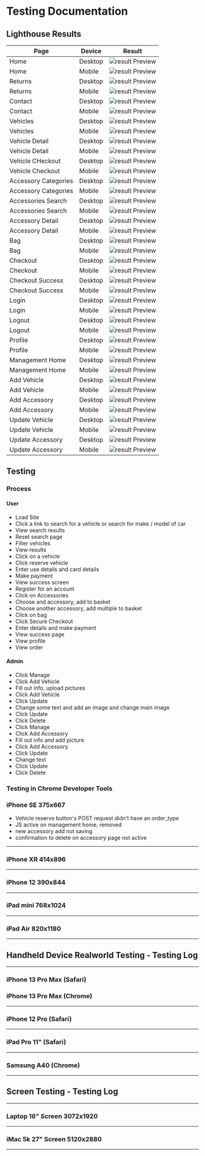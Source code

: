 # Testing Documentation

## Lighthouse Results

|Page|Device|Result|
|-----|-----|-----|
|Home|Desktop|![result Preview](static/images/readme/lighthouse-results/index-desktop.png)|
|Home|Mobile|![result Preview](static/images/readme/lighthouse-results/index-mobile.png)|
|Returns|Desktop|![result Preview](static/images/readme/lighthouse-results/returns-desktop.png)|
|Returns|Mobile|![result Preview](static/images/readme/lighthouse-results/returns-mobile.png)|
|Contact|Desktop|![result Preview](static/images/readme/lighthouse-results/contact-desktop.png)|
|Contact|Mobile|![result Preview](static/images/readme/lighthouse-results/contact-mobile.png)|
|Vehicles|Desktop|![result Preview](static/images/readme/lighthouse-results/vehicle-desktop.png)|
|Vehicles|Mobile|![result Preview](static/images/readme/lighthouse-results/vehicle-mobile.png)|
|Vehicle Detail|Desktop|![result Preview](static/images/readme/lighthouse-results/vehicle-detail-desktop.png)|
|Vehicle Detail|Mobile|![result Preview](static/images/readme/lighthouse-results/vehicle-detail-mobile.png)|
|Vehicle CHeckout|Desktop|![result Preview](static/images/readme/lighthouse-results/vehile_checkout-desktop.png)|
|Vehicle Checkout|Mobile|![result Preview](static/images/readme/lighthouse-results/vehile_checkout-mobile.png)|
|Accessory Categories|Desktop|![result Preview](static/images/readme/lighthouse-results/accessories-desktop.png)|
|Accessory Categories|Mobile|![result Preview](static/images/readme/lighthouse-results/accessories-mobile.png)|
|Accessories Search|Desktop|![result Preview](static/images/readme/lighthouse-results/accessories-search-desktop.png)|
|Accessories Search|Mobile|![result Preview](static/images/readme/lighthouse-results/accessories-search-mobile.png)|
|Accessory Detail|Desktop|![result Preview](static/images/readme/lighthouse-results/accessot-detail-desktop.png)|
|Accessory Detail|Mobile|![result Preview](static/images/readme/lighthouse-results/accessot-detail-mobile.png)|
|Bag|Desktop|![result Preview](static/images/readme/lighthouse-results/bag-desktop.png)|
|Bag|Mobile|![result Preview](static/images/readme/lighthouse-results/bag-mobile.png)|
|Checkout|Desktop|![result Preview](static/images/readme/lighthouse-results/checkout-desktop.png)|
|Checkout|Mobile|![result Preview](static/images/readme/lighthouse-results/checkout-desktop.png)|
|Checkout Success|Desktop|![result Preview](static/images/readme/lighthouse-results/checkout-success-desktop.png)|
|Checkout Success|Mobile|![result Preview](static/images/readme/lighthouse-results/checkout-success-mobile.png)|
|Login|Desktop|![result Preview](static/images/readme/lighthouse-results/login-desktop.png)|
|Login|Mobile|![result Preview](static/images/readme/lighthouse-results/login-mobile.png)|
|Logout|Desktop|![result Preview](static/images/readme/lighthouse-results/logout-desktop.png)|
|Logout|Mobile|![result Preview](static/images/readme/lighthouse-results/logout-mobile.png)|
|Profile|Desktop|![result Preview](static/images/readme/lighthouse-results/profile-desktop.png)|
|Profile|Mobile|![result Preview](static/images/readme/lighthouse-results/profile-mobile.png)|
|Management Home|Desktop|![result Preview](static/images/readme/lighthouse-results/management-home-desktop.png)|
|Management Home|Mobile|![result Preview](static/images/readme/lighthouse-results/management-home-mobile.png)|
|Add Vehicle|Desktop|![result Preview](static/images/readme/lighthouse-results/add-vehicle-desktop.png)|
|Add Vehicle|Mobile|![result Preview](static/images/readme/lighthouse-results/add-vehicle-mobile.png)|
|Add Accessory|Desktop|![result Preview](static/images/readme/lighthouse-results/add-accessory-desktop.png)|
|Add Accessory|Mobile|![result Preview](static/images/readme/lighthouse-results/add-accessory-desktop.png)|
|Update Vehicle|Desktop|![result Preview](static/images/readme/lighthouse-results/update-vehicle-desktop.png)|
|Update Vehicle|Mobile|![result Preview](static/images/readme/lighthouse-results/update-vehicle-mobile.png)|
|Update Accessory|Desktop|![result Preview](static/images/readme/lighthouse-results/update-accesory-desktop.png)|
|Update Accessory|Mobile|![result Preview](static/images/readme/lighthouse-results/update-accesory-mobile.png)|

## Testing
### Process

#### User

- Load Site
- Click a link to search for a vehicle or search for make / model of car
- View search results
- Reset search page
- Filter vehicles
- View results
- Click on a vehicle
- Click reserve vehicle
- Enter use details and card details
- Make payment
- View success screen
- Register for an account
- Click on Accessories
- Choose and accessory, add to basket
- Choose another accessory, add multiple to basket
- Click on bag
- Click Secure Checkout
- Enter details and make payment
- View success page
- View profile
- View order

#### Admin

- Click Manage
- Click Add Vehicle
- Fill out info, upload pictures
- Click Add Vehicle
- Click Update
- Change some text and add an image and change main image
- Click Update
- Click Delete
- Click Manage
- Click Add Accessory
- Fill out info and add picture
- Click Add Accessory
- Click Update
- Change text
- Click Update
- Click Delete

### Testing in Chrome Developer Tools
### iPhone SE 375x667

- Vehicle reserve button's POST request didn't have an order_type
- JS active on management home, removed
- new accessory add not saving
- confirmation to delete on accessory page not active
---
### iPhone XR 414x896


---
### iPhone 12 390x844


---
### iPad mini 768x1024


---
### iPad Air 820x1180

---
## Handheld Device Realworld Testing - Testing Log
---
### iPhone 13 Pro Max (Safari)

### iPhone 13 Pro Max (Chrome)

---
### iPhone 12 Pro (Safari)


---
### iPad Pro 11" (Safari)

---
### Samsung A40 (Chrome)

---
## Screen Testing - Testing Log
---

### Laptop 16" Screen 3072x1920


---
### iMac 5k 27" Screen 5120x2880


---